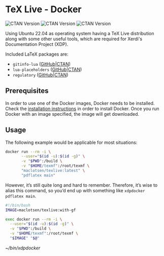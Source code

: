 # TeX Live - Docker
![CTAN Version](https://img.shields.io/ctan/v/regulatory?label=ctan%2Fregulatory)
![CTAN Version](https://img.shields.io/ctan/v/gitinfo-lua?label=ctan%2Fgitinfo-lua)
![CTAN Version](https://img.shields.io/ctan/v/lua-placeholders?label=ctan%2Flua-placeholders)

Using Ubuntu 22.04 as operating system having a TeX Live distribution along with some other useful tools, which are required for Xerdi's Documentation Project (XDP).

Included LaTeX packages are:
- `gitinfo-lua` ([GitHub](https://github.com/Xerdi/gitinfo-lua)|[CTAN](https://ctan.org/pkg/gitinfo-lua))
- `lua-placeholders` ([GitHub](https://github.com/Xerdi/lua-placeholders)|[CTAN](https://ctan.org/pkg/lua-placeholders))
- `regulatory` ([GitHub](https://github.com/Xerdi/regulatory)|[CTAN](https://ctan.org/pkg/regulatory))

## Prerequisites
In order to use one of the Docker images, Docker needs to be installed.
Check the [installation instructions](https://docs.docker.com/engine/install/) in order to install Docker.
Once you run Docker with an image specified, the image will get downloaded.

## Usage
The following example would be applicable for most situations:
```bash
docker run --rm -i \
       --user="$(id -u):$(id -g)" \
       -v "$PWD":/build \
       -v "$HOME/texmf":/root/texmf \
       "maclotsen/texlive:latest" \
       "pdflatex main"
```

However, it’s still quite long and hard to remember.
Therefore, it’s wise to alias this command, so you’d end up with something like `xdpdocker pdflatex main`.

```bash
#!/bin/bash
IMAGE=maclotsen/texlive:with-gf

exec docker run --rm -i \
  --user="$(id -u):$(id -g)" \
  -v "$PWD":/build \
  -v "$HOME/texmf":/root/texmf \
  "$IMAGE" "$@"
```
*~/bin/xdpdocker*
